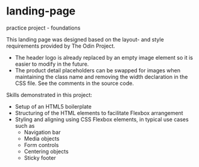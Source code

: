 # landing-page
practice project - foundations

This landing page was designed based on the layout- and style requirements provided by The Odin Project.

- The header logo is already replaced by an empty image element so it is easier to modify in the future.
- The product detail placeholders can be swapped for images when maintaining the class name and removing the width declaration in the CSS file. See the comments in the source code.

Skills demonstrated in this project:

- Setup of an HTML5 boilerplate
- Structuring of the HTML elements to facilitate Flexbox arrangement
- Styling and aligning using CSS Flexbox elements, in typical use cases such as 
    - Navigation bar
    - Media objects
    - Form controls
    - Centering objects
    - Sticky footer